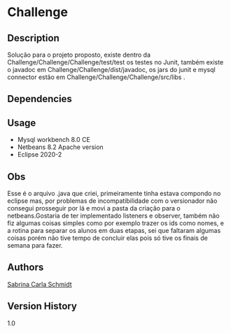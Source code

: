 # Challenge

## Description
Solução para o projeto proposto, existe dentro da Challenge/Challenge/Challenge/test/test os testes no Junit, também existe o javadoc em Challenge/Challenge/dist/javadoc, os jars do junit e mysql connector estão em Challenge/Challenge/Challenge/src/libs .

## Dependencies


## Usage
 - Mysql workbench 8.0 CE <br>
 - Netbeans 8.2 Apache version<br>
 - Eclipse 2020-2

## Obs
Esse é o arquivo .java que criei, primeiramente tinha estava compondo no eclipse mas, por problemas de incompatibilidade com o versionador não consegui prosseguir por lá e movi a pasta da criação para o netbeans.Gostaria de ter implementado listeners e observer, também não fiz algumas coisas simples como por exemplo trazer os ids como nomes, e a rotina para separar os alunos em duas etapas, sei que faltaram algumas coisas porém não tive tempo de concluir elas pois só tive os finais de semana para fazer.

## Authors
[Sabrina Carla Schmidt](https://github.com/SabrinaSchmidt)

## Version History
1.0
